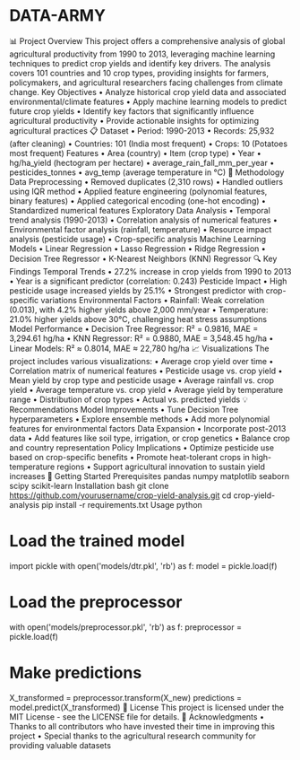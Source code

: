 # DATA-ARMY

📊 Project Overview
This project offers a comprehensive analysis of global agricultural productivity from 1990 to 2013, leveraging machine learning techniques to predict crop yields and identify key drivers. The analysis covers 101 countries and 10 crop types, providing insights for farmers, policymakers, and agricultural researchers facing challenges from climate change.
Key Objectives
•	Analyze historical crop yield data and associated environmental/climate features
•	Apply machine learning models to predict future crop yields
•	Identify key factors that significantly influence agricultural productivity
•	Provide actionable insights for optimizing agricultural practices
📋 Dataset
•	Period: 1990-2013
•	Records: 25,932 (after cleaning)
•	Countries: 101 (India most frequent)
•	Crops: 10 (Potatoes most frequent)
Features
•	Area (country)
•	Item (crop type)
•	Year
•	hg/ha_yield (hectogram per hectare)
•	average_rain_fall_mm_per_year
•	pesticides_tonnes
•	avg_temp (average temperature in °C)
🔧 Methodology
Data Preprocessing
•	Removed duplicates (2,310 rows)
•	Handled outliers using IQR method
•	Applied feature engineering (polynomial features, binary features)
•	Applied categorical encoding (one-hot encoding)
•	Standardized numerical features
Exploratory Data Analysis
•	Temporal trend analysis (1990-2013)
•	Correlation analysis of numerical features
•	Environmental factor analysis (rainfall, temperature)
•	Resource impact analysis (pesticide usage)
•	Crop-specific analysis
Machine Learning Models
•	Linear Regression
•	Lasso Regression
•	Ridge Regression
•	Decision Tree Regressor
•	K-Nearest Neighbors (KNN) Regressor
🔍 Key Findings
Temporal Trends
•	27.2% increase in crop yields from 1990 to 2013
•	Year is a significant predictor (correlation: 0.243)
Pesticide Impact
•	High pesticide usage increased yields by 25.1%
•	Strongest predictor with crop-specific variations
Environmental Factors
•	Rainfall: Weak correlation (0.013), with 4.2% higher yields above 2,000 mm/year
•	Temperature: 21.0% higher yields above 30°C, challenging heat stress assumptions
Model Performance
•	Decision Tree Regressor: R² = 0.9816, MAE = 3,294.61 hg/ha
•	KNN Regressor: R² = 0.9880, MAE = 3,548.45 hg/ha
•	Linear Models: R² ≈ 0.8014, MAE ≈ 22,780 hg/ha
📈 Visualizations
The project includes various visualizations:
•	Average crop yield over time
•	Correlation matrix of numerical features
•	Pesticide usage vs. crop yield
•	Mean yield by crop type and pesticide usage
•	Average rainfall vs. crop yield
•	Average temperature vs. crop yield
•	Average yield by temperature range
•	Distribution of crop types
•	Actual vs. predicted yields
💡 Recommendations
Model Improvements
•	Tune Decision Tree hyperparameters
•	Explore ensemble methods
•	Add more polynomial features for environmental factors
Data Expansion
•	Incorporate post-2013 data
•	Add features like soil type, irrigation, or crop genetics
•	Balance crop and country representation
Policy Implications
•	Optimize pesticide use based on crop-specific benefits
•	Promote heat-tolerant crops in high-temperature regions
•	Support agricultural innovation to sustain yield increases
🚀 Getting Started
Prerequisites
pandas
numpy
matplotlib
seaborn
scipy
scikit-learn
Installation
bash
git clone https://github.com/yourusername/crop-yield-analysis.git
cd crop-yield-analysis
pip install -r requirements.txt
Usage
python
# Load the trained model
import pickle
with open('models/dtr.pkl', 'rb') as f:
    model = pickle.load(f)

# Load the preprocessor
with open('models/preprocessor.pkl', 'rb') as f:
    preprocessor = pickle.load(f)

# Make predictions
X_transformed = preprocessor.transform(X_new)
predictions = model.predict(X_transformed)
📄 License
This project is licensed under the MIT License - see the LICENSE file for details.
🙏 Acknowledgments
•	Thanks to all contributors who have invested their time in improving this project
•	Special thanks to the agricultural research community for providing valuable datasets

